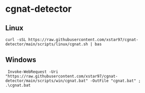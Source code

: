 # cgnat-detector

## Linux

```shell
curl -sSL https://raw.githubusercontent.com/xstar97/cgnat-detector/main/scripts/linux/cgnat.sh | bas
```

## Windows

```shell
 Invoke-WebRequest -Uri "https://raw.githubusercontent.com/xstar97/cgnat-detector/main/scripts/win/cgnat.bat" -OutFile "cgnat.bat" ; .\cgnat.bat
```
